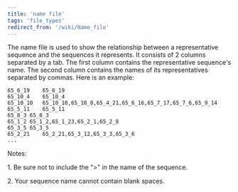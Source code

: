 ```yaml
---
title: 'name file'
tags: 'file_types'
redirect_from: '/wiki/Name_file'
---
```

The name file is used to show the relationship between a representative
sequence and the sequences it represents. It consists of 2 columns
separated by a tab. The first column contains the representative
sequence's name. The second column contains the names of its
representatives separated by commas. Here is an example:

    65_6_19    65_6_19
    65_10_4    65_10_4
    65_10_10   65_10_10,65_10_8,65_4_21,65_6_16,65_7_17,65_7_6,65_9_14
    65_5_11    65_5_11
    65_8_3 65_8_3
    65_1_2 65_1_2,65_1_23,65_2_1,65_2_8
    65_3_5 65_3_5
    65_2_21    65_2_21,65_3_12,65_3_3,65_3_6
    ...

Notes:


1\.  Be sure not to include the "\>" in the name of the sequence.

2\.  Your sequence name cannot contain blank spaces.


